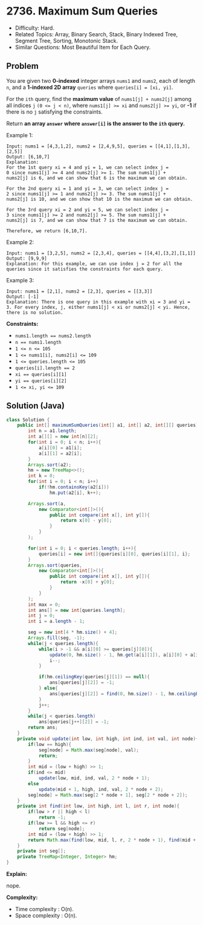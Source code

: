 # 2736. Maximum Sum Queries

- Difficulty: Hard.
- Related Topics: Array, Binary Search, Stack, Binary Indexed Tree, Segment Tree, Sorting, Monotonic Stack.
- Similar Questions: Most Beautiful Item for Each Query.

## Problem

You are given two **0-indexed** integer arrays `nums1` and `nums2`, each of length `n`, and a **1-indexed 2D array** `queries` where `queries[i] = [xi, yi]`.

For the `ith` query, find the **maximum value** of `nums1[j] + nums2[j]` among all indices `j` `(0 <= j < n)`, where `nums1[j] >= xi` and `nums2[j] >= yi`, or **-1** if there is no `j` satisfying the constraints.

Return **an array **`answer`** where **`answer[i]`** is the answer to the **`ith`** query.**

Example 1:

```
Input: nums1 = [4,3,1,2], nums2 = [2,4,9,5], queries = [[4,1],[1,3],[2,5]]
Output: [6,10,7]
Explanation:
For the 1st query xi = 4 and yi = 1, we can select index j = 0 since nums1[j] >= 4 and nums2[j] >= 1. The sum nums1[j] + nums2[j] is 6, and we can show that 6 is the maximum we can obtain.

For the 2nd query xi = 1 and yi = 3, we can select index j = 2 since nums1[j] >= 1 and nums2[j] >= 3. The sum nums1[j] + nums2[j] is 10, and we can show that 10 is the maximum we can obtain.

For the 3rd query xi = 2 and yi = 5, we can select index j = 3 since nums1[j] >= 2 and nums2[j] >= 5. The sum nums1[j] + nums2[j] is 7, and we can show that 7 is the maximum we can obtain.

Therefore, we return [6,10,7].
```

Example 2:

```
Input: nums1 = [3,2,5], nums2 = [2,3,4], queries = [[4,4],[3,2],[1,1]]
Output: [9,9,9]
Explanation: For this example, we can use index j = 2 for all the queries since it satisfies the constraints for each query.
```

Example 3:

```
Input: nums1 = [2,1], nums2 = [2,3], queries = [[3,3]]
Output: [-1]
Explanation: There is one query in this example with xi = 3 and yi = 3. For every index, j, either nums1[j] < xi or nums2[j] < yi. Hence, there is no solution.
```

**Constraints:**

- `nums1.length == nums2.length`
- `n == nums1.length `
- `1 <= n <= 105`
- `1 <= nums1[i], nums2[i] <= 109 `
- `1 <= queries.length <= 105`
- `queries[i].length == 2`
- `xi == queries[i][1]`
- `yi == queries[i][2]`
- `1 <= xi, yi <= 109`

## Solution (Java)

```java
class Solution {
    public int[] maximumSumQueries(int[] a1, int[] a2, int[][] queries) {
        int n = a1.length;
        int a[][] = new int[n][2];
        for(int i = 0; i < n; i++){
            a[i][0] = a1[i];
            a[i][1] = a2[i];
        }
        Arrays.sort(a2);
        hm = new TreeMap<>();
        int k = 0;
        for(int i = 0; i < n; i++)
            if(!hm.containsKey(a2[i]))
                hm.put(a2[i], k++);

        Arrays.sort(a,
            new Comparator<int[]>(){
                public int compare(int x[], int y[]){
                    return x[0] - y[0];
                }
            }
        );

        for(int i = 0; i < queries.length; i++){
            queries[i] = new int[]{queries[i][0], queries[i][1], i};
        }
        Arrays.sort(queries,
            new Comparator<int[]>(){
                public int compare(int x[], int y[]){
                    return -x[0] + y[0];
                }
            }
        );
        int max = 0;
        int ans[] = new int[queries.length];
        int j = 0;
        int i = a.length - 1;

        seg = new int[4 * hm.size() + 4];
        Arrays.fill(seg, -1);
        while(j < queries.length){
            while(i > -1 && a[i][0] >= queries[j][0]){
                update(0, hm.size() - 1, hm.get(a[i][1]), a[i][0] + a[i][1], 0);
                i--;
            }

            if(hm.ceilingKey(queries[j][1]) == null){
                ans[queries[j][2]] = -1;
            } else{
                ans[queries[j][2]] = find(0, hm.size() - 1, hm.ceilingEntry(queries[j][1]).getValue(), hm.size() - 1, 0);
            }
            j++;
        }
        while(j < queries.length)
            ans[queries[j++][2]] = -1;
        return ans;
    }
    private void update(int low, int high, int ind, int val, int node){
        if(low == high){
            seg[node] = Math.max(seg[node], val);
            return;
        }
        int mid = (low + high) >> 1;
        if(ind <= mid)
            update(low, mid, ind, val, 2 * node + 1);
        else
            update(mid + 1, high, ind, val, 2 * node + 2);
        seg[node] = Math.max(seg[2 * node + 1], seg[2 * node + 2]);
    }
    private int find(int low, int high, int l, int r, int node){
        if(low > r || high < l)
            return -1;
        if(low >= l && high <= r)
            return seg[node];
        int mid = (low + high) >> 1;
        return Math.max(find(low, mid, l, r, 2 * node + 1), find(mid + 1, high, l, r, 2 * node + 2));
    }
    private int seg[];
    private TreeMap<Integer, Integer> hm;
}
```

**Explain:**

nope.

**Complexity:**

- Time complexity : O(n).
- Space complexity : O(n).
